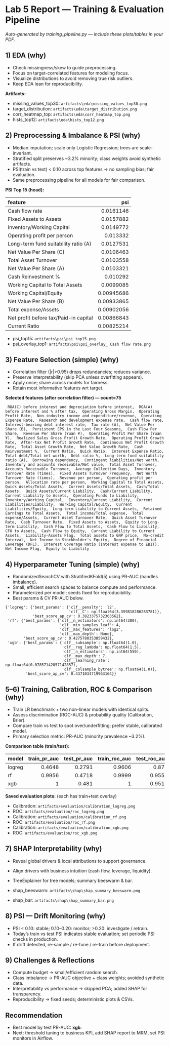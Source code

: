 # Lab 5 Report — Training & Evaluation Pipeline

_Auto-generated by training_pipeline.py — include these plots/tables in your PDF._

## 1) EDA (why)
- Check missingness/skew to guide preprocessing.
- Focus on target-correlated features for modeling focus.
- Visualize distributions to avoid removing true risk outliers.
- Keep EDA lean for reproducibility.

**Artifacts:**
- missing_values_top30: `artifacts\eda\missing_values_top30.png`
- target_distribution: `artifacts\eda\target_distribution.png`
- corr_heatmap_top: `artifacts\eda\corr_heatmap_top.png`
- hists_top12: `artifacts\eda\hists_top12.png`

## 2) Preprocessing & Imbalance & PSI (why)
- Median imputation; scale only Logistic Regression; trees are scale-invariant.
- Stratified split preserves ~3.2% minority; class weights avoid synthetic artifacts.
- PSI(train vs test) < 0.10 across top features → no sampling bias; fair evaluation.
- Same preprocessing pipeline for all models for fair comparison.

**PSI Top 15 (head):**

| feature                               |        psi |
|:--------------------------------------|-----------:|
| Cash flow rate                        | 0.0161146  |
| Fixed Assets to Assets                | 0.0157882  |
| Inventory/Working Capital             | 0.0149772  |
| Operating profit per person           | 0.013332   |
| Long-term fund suitability ratio (A)  | 0.0127531  |
| Net Value Per Share (C)               | 0.0106463  |
| Total Asset Turnover                  | 0.0103558  |
| Net Value Per Share (A)               | 0.0103321  |
| Cash Reinvestment %                   | 0.010292   |
| Working Capital to Total Assets       | 0.0099085  |
| Working Capital/Equity                | 0.00945686 |
| Net Value Per Share (B)               | 0.00933865 |
| Total expense/Assets                  | 0.00902056 |
| Net profit before tax/Paid-in capital | 0.00866843 |
| Current Ratio                         | 0.00825214 |

- psi_top15: `artifacts\psi\psi_top15.png`
- psi_overlay_top1: `artifacts\psi\psi_overlay_ Cash flow rate.png`

## 3) Feature Selection (simple) (why)
- Correlation filter (|r|>0.95) drops redundancies; reduces variance.
- Preserve interpretability (skip PCA unless overfitting appears).
- Apply once; share across models for fairness.
- Retain most informative features wrt target.

**Selected features (after correlation filter) — count=75**

```
 ROA(C) before interest and depreciation before interest,  ROA(A) before interest and % after tax,  Operating Gross Margin,  Operating Profit Rate,  Non-industry income and expenditure/revenue,  Operating Expense Rate,  Research and development expense rate,  Cash flow rate,  Interest-bearing debt interest rate,  Tax rate (A),  Net Value Per Share (B),  Persistent EPS in the Last Four Seasons,  Cash Flow Per Share,  Revenue Per Share (Yuan ¥),  Operating Profit Per Share (Yuan ¥),  Realized Sales Gross Profit Growth Rate,  Operating Profit Growth Rate,  After-tax Net Profit Growth Rate,  Continuous Net Profit Growth Rate,  Total Asset Growth Rate,  Net Value Growth Rate,  Cash Reinvestment %,  Current Ratio,  Quick Ratio,  Interest Expense Ratio,  Total debt/Total net worth,  Debt ratio %,  Long-term fund suitability ratio (A),  Borrowing dependency,  Contingent liabilities/Net worth,  Inventory and accounts receivable/Net value,  Total Asset Turnover,  Accounts Receivable Turnover,  Average Collection Days,  Inventory Turnover Rate (times),  Fixed Assets Turnover Frequency,  Net Worth Turnover Rate (times),  Revenue per person,  Operating profit per person,  Allocation rate per person,  Working Capital to Total Assets,  Quick Assets/Total Assets,  Current Assets/Total Assets,  Cash/Total Assets,  Quick Assets/Current Liability,  Cash/Current Liability,  Current Liability to Assets,  Operating Funds to Liability,  Inventory/Working Capital,  Inventory/Current Liability,  Current Liabilities/Liability,  Working Capital/Equity,  Current Liabilities/Equity,  Long-term Liability to Current Assets,  Retained Earnings to Total Assets,  Total income/Total expense,  Total expense/Assets,  Current Asset Turnover Rate,  Quick Asset Turnover Rate,  Cash Turnover Rate,  Fixed Assets to Assets,  Equity to Long-term Liability,  Cash Flow to Total Assets,  Cash Flow to Liability,  CFO to Assets,  Cash Flow to Equity,  Current Liability to Current Assets,  Liability-Assets Flag,  Total assets to GNP price,  No-credit Interval,  Net Income to Stockholder's Equity,  Degree of Financial Leverage (DFL),  Interest Coverage Ratio (Interest expense to EBIT),  Net Income Flag,  Equity to Liability
```

## 4) Hyperparameter Tuning (simple) (why)
- RandomizedSearchCV with StratifiedKFold(5) using PR-AUC (handles imbalance).
- Small, efficient search spaces to balance compute and performance.
- Parameterized per model; seeds fixed for reproducibility.
- Best params & CV PR-AUC below.

```
{'logreg': {'best_params': {'clf__penalty': 'l2',
                            'clf__C': np.float64(3.359818286283781)},
            'best_score_ap_cv': 0.3823375732363562},
 'rf': {'best_params': {'clf__n_estimators': np.int64(300),
                        'clf__min_samples_leaf': 4,
                        'clf__max_features': 'log2',
                        'clf__max_depth': None},
        'best_score_ap_cv': 0.4275780353859432},
 'xgb': {'best_params': {'clf__subsample': np.float64(1.0),
                         'clf__reg_lambda': np.float64(1.5),
                         'clf__n_estimators': np.int64(550),
                         'clf__max_depth': 7,
                         'clf__learning_rate': np.float64(0.07857142857142857),
                         'clf__colsample_bytree': np.float64(1.0)},
         'best_score_ap_cv': 0.4371034719963164}}
```

## 5–6) Training, Calibration, ROC & Comparison (why)
- Train LR benchmark + two non-linear models with identical splits.
- Assess discrimination (ROC-AUC) & probability quality (Calibration, Brier).
- Compare train vs test to spot over/underfitting; prefer stable, calibrated model.
- Primary selection metric: PR-AUC (minority prevalence ~3.2%).

**Comparison table (train/test):**

| model   |   train_pr_auc |   test_pr_auc |   train_roc_auc |   test_roc_auc |   train_brier |   test_brier |   train_f1@0.5 |   test_f1@0.5 |
|:--------|---------------:|--------------:|----------------:|---------------:|--------------:|-------------:|---------------:|--------------:|
| logreg  |         0.4648 |        0.2791 |          0.9606 |         0.873  |        0.0833 |       0.0903 |         0.3333 |        0.2636 |
| rf      |         0.9956 |        0.4718 |          0.9999 |         0.9556 |        0.0082 |       0.0235 |         0.9419 |        0.4561 |
| xgb     |         1      |        0.481  |          1      |         0.9518 |        0      |       0.026  |         1      |        0.4248 |

**Saved evaluation plots:** (each has train+test overlay)
- Calibration: `artifacts/evaluation/calibration_logreg.png`
- ROC: `artifacts/evaluation/roc_logreg.png`
- Calibration: `artifacts/evaluation/calibration_rf.png`
- ROC: `artifacts/evaluation/roc_rf.png`
- Calibration: `artifacts/evaluation/calibration_xgb.png`
- ROC: `artifacts/evaluation/roc_xgb.png`

## 7) SHAP Interpretability (why)
- Reveal global drivers & local attributions to support governance.
- Align drivers with business intuition (cash flow, leverage, liquidity).
- TreeExplainer for tree models; summary beeswarm & bar.

- shap_beeswarm: `artifacts\shap\shap_summary_beeswarm.png`
- shap_bar: `artifacts\shap\shap_summary_bar.png`

## 8) PSI — Drift Monitoring (why)
- PSI < 0.10: stable; 0.10–0.20: monitor; >0.20: investigate / retrain.
- Today’s train vs test PSI indicates stable evaluation; set periodic PSI checks in production.
- If drift detected, re-sample / re-tune / re-train before deployment.

## 9) Challenges & Reflections
- Compute budget → small/efficient random search.
- Class imbalance → PR-AUC objective + class weights; avoided synthetic data.
- Interpretability vs performance → skipped PCA; added SHAP for transparency.
- Reproducibility → fixed seeds; deterministic plots & CSVs.

## Recommendation
- Best model by test PR-AUC: **xgb**.
- Next: threshold tuning to business KPI, add SHAP report to MRM, set PSI monitors in Airflow.
